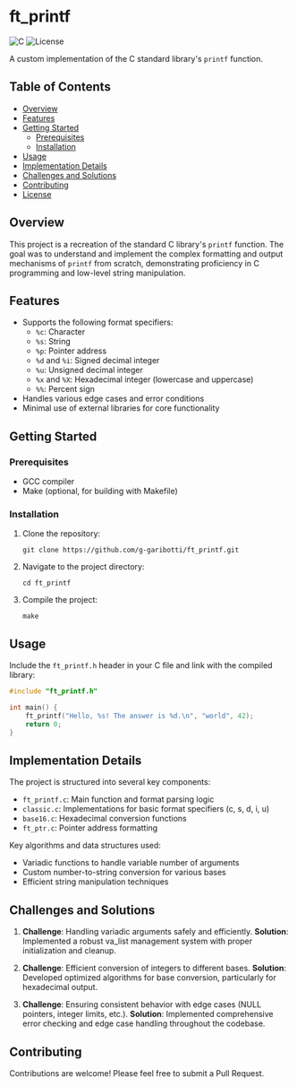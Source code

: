 # ft_printf

![C](https://img.shields.io/badge/language-C-blue.svg)
![License](https://img.shields.io/badge/license-MIT-green.svg)

A custom implementation of the C standard library's `printf` function.

## Table of Contents
- [Overview](#overview)
- [Features](#features)
- [Getting Started](#getting-started)
  - [Prerequisites](#prerequisites)
  - [Installation](#installation)
- [Usage](#usage)
- [Implementation Details](#implementation-details)
- [Challenges and Solutions](#challenges-and-solutions)
- [Contributing](#contributing)
- [License](#license)

## Overview

This project is a recreation of the standard C library's `printf` function. The goal was to understand and implement the complex formatting and output mechanisms of `printf` from scratch, demonstrating proficiency in C programming and low-level string manipulation.

## Features

- Supports the following format specifiers:
  - `%c`: Character
  - `%s`: String
  - `%p`: Pointer address
  - `%d` and `%i`: Signed decimal integer
  - `%u`: Unsigned decimal integer
  - `%x` and `%X`: Hexadecimal integer (lowercase and uppercase)
  - `%%`: Percent sign
- Handles various edge cases and error conditions
- Minimal use of external libraries for core functionality

## Getting Started

### Prerequisites

- GCC compiler
- Make (optional, for building with Makefile)

### Installation

1. Clone the repository:
   ```
   git clone https://github.com/g-garibotti/ft_printf.git
   ```
2. Navigate to the project directory:
   ```
   cd ft_printf
   ```
3. Compile the project:
   ```
   make
   ```

## Usage

Include the `ft_printf.h` header in your C file and link with the compiled library:

```c
#include "ft_printf.h"

int main() {
    ft_printf("Hello, %s! The answer is %d.\n", "world", 42);
    return 0;
}
```

## Implementation Details

The project is structured into several key components:

- `ft_printf.c`: Main function and format parsing logic
- `classic.c`: Implementations for basic format specifiers (c, s, d, i, u)
- `base16.c`: Hexadecimal conversion functions
- `ft_ptr.c`: Pointer address formatting

Key algorithms and data structures used:

- Variadic functions to handle variable number of arguments
- Custom number-to-string conversion for various bases
- Efficient string manipulation techniques

## Challenges and Solutions

1. **Challenge**: Handling variadic arguments safely and efficiently.
   **Solution**: Implemented a robust va_list management system with proper initialization and cleanup.

2. **Challenge**: Efficient conversion of integers to different bases.
   **Solution**: Developed optimized algorithms for base conversion, particularly for hexadecimal output.

3. **Challenge**: Ensuring consistent behavior with edge cases (NULL pointers, integer limits, etc.).
   **Solution**: Implemented comprehensive error checking and edge case handling throughout the codebase.

## Contributing

Contributions are welcome! Please feel free to submit a Pull Request.
